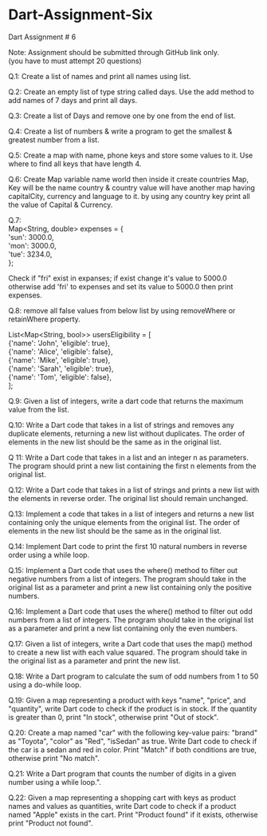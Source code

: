 # Dart-Assignment-Six
Dart Assignment # 6

Note: Assignment should be submitted through GitHub link only.<br>
(you have to must attempt 20 questions)<br>

Q.1: Create a list of names and print all names using list.<br>

Q.2: Create an empty list of type string called days. Use the add method to add names of 7 days and print all days.<br>

Q.3: Create a list of Days and remove one by one from the end of list.<br>

Q.4: Create a list of numbers & write a program to get the smallest & greatest number from a list.<br>

Q.5: Create a map with name, phone keys and store some values to it. Use where to find all keys that have length 4.<br>

Q.6: Create Map variable name world then inside it create countries Map, Key will be the name country & country value will have another map having capitalCity, currency and language to it. by using any country key print all the value of Capital & Currency.<br>

Q.7:<br>
Map<String, double> expenses = {<br>
  'sun': 3000.0,<br>
  'mon': 3000.0,<br>
  'tue': 3234.0,<br>
};<br>

Check if "fri" exist in expanses; if exist change it's value to 5000.0 otherwise add 'fri' to expenses and set its value to 5000.0 then print expenses.<br>

Q.8: remove all false values from below list by using removeWhere or retainWhere property.<br>

List<Map<String, bool>> usersEligibility = [<br>
{'name': 'John', 'eligible': true},<br>
{'name': 'Alice', 'eligible': false},<br>
{'name': 'Mike', 'eligible': true},<br>
{'name': 'Sarah', 'eligible': true},<br>
{'name': 'Tom', 'eligible': false},<br>
];<br>

Q.9: Given a list of integers, write a dart code that returns the maximum value from the list.<br>

Q.10: Write a Dart code that takes in a list of strings and removes any duplicate elements, returning a new list without duplicates. The order of elements in the new list should be the same as in the original list.<br>

Q 11: Write a Dart code that takes in a list and an integer n as parameters. The program should print a new list containing the first n elements from the original list.<br>

Q.12: Write a Dart code that takes in a list of strings and prints a new list with the elements in reverse order. The original list should remain unchanged.<br>

Q.13: Implement a code that takes in a list of integers and returns a new list containing only the unique elements from the original list. The order of elements in the new list should be the same as in the original list.<br>

Q.14: Implement Dart code to print the first 10 natural numbers in reverse order using a while loop.<br>

Q.15: Implement a Dart code that uses the where() method to filter out negative numbers from a list of integers. The program should take in the original list as a parameter and print a new list containing only the positive numbers.<br>

Q.16: Implement a Dart code that uses the where() method to filter out odd numbers from a list of integers. The program should take in the original list as a parameter and print a new list containing only the even numbers.<br>

Q.17: Given a list of integers, write a Dart code that uses the map() method to create a new list with each value squared. The program should take in the original list as a parameter and print the new list.<br>

Q.18: Write a Dart program to calculate the sum of odd numbers from 1 to 50 using a do-while loop.<br>

Q.19: Given a map representing a product with keys "name", "price", and "quantity", write Dart code to check if the product is in stock. If the quantity is greater than 0, print "In stock", otherwise print "Out of stock".<br>

Q.20: Create a map named "car" with the following key-value pairs: "brand" as "Toyota", "color" as "Red", "isSedan" as true. Write Dart code to check if the car is a sedan and red in color. Print "Match" if both conditions are true, otherwise print "No match".<br>

Q.21: Write a Dart program that counts the number of digits in a given number using a while loop.".<br>

Q.22: Given a map representing a shopping cart with keys as product names and values as quantities, write Dart code to check if a product named "Apple" exists in the cart. Print "Product found" if it exists, otherwise print "Product not found".